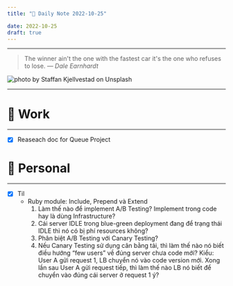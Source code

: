 ```yaml
---
title: "🌱 Daily Note 2022-10-25"

date: 2022-10-25
draft: true
---
```



---

> The winner ain't the one with the fastest car it's the one who refuses to lose.
> — <cite>Dale Earnhardt</cite>

![photo by Staffan Kjellvestad on Unsplash](https://images.unsplash.com/photo-1444724334165-e7050f2229a1?crop=entropy&cs=tinysrgb&fm=jpg&ixid=MnwzNjM5Nzd8MHwxfHJhbmRvbXx8fHx8fHx8fDE2NjY2NjMzNjg&ixlib=rb-4.0.3&q=80&w=500&h=500)

---


# 💼 Work
---
- [x] Reaseach doc for Queue Project


# 🌱 Personal
---
- [x] Til
	-  Ruby module: Include, Prepend và Extend
		1.  Làm thế nào để implement A/B Testing? Implement trong code hay là dùng Infrastructure?
		2.  Cái server IDLE trong blue-green deployment đang để trạng thái IDLE thì nó có bị phí resources không?
		3.  Phân biệt A/B Testing với Canary Testing?
		4.  Nếu Canary Testing sử dụng cân bằng tải, thì làm thế nào nó biết điều hướng “few users” về đúng server chưa code mới? Kiểu: User A gửi request 1, LB chuyển nó vào code version mới. Xong lần sau User A gửi request tiếp, thì làm thế nào LB nó biết để chuyển vào đúng cái server ở request 1 ý?
